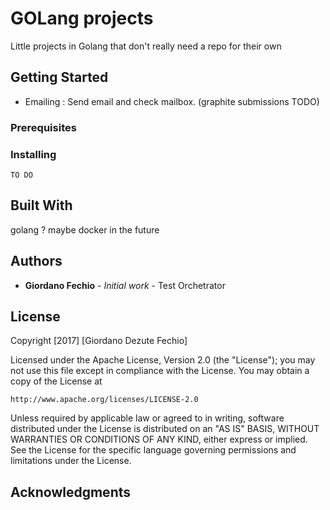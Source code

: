 # GOLang projects

Little projects in Golang that don't really need a repo for their own

## Getting Started

 - Emailing : Send email and check mailbox. (graphite submissions TODO)

### Prerequisites


### Installing

```
TO DO
```

## Built With

golang ? maybe docker in the future


## Authors

* **Giordano Fechio** - *Initial work* - Test Orchetrator

## License

Copyright [2017] [Giordano Dezute Fechio]

Licensed under the Apache License, Version 2.0 (the "License");
you may not use this file except in compliance with the License.
You may obtain a copy of the License at

    http://www.apache.org/licenses/LICENSE-2.0

Unless required by applicable law or agreed to in writing, software
distributed under the License is distributed on an "AS IS" BASIS,
WITHOUT WARRANTIES OR CONDITIONS OF ANY KIND, either express or implied.
See the License for the specific language governing permissions and
limitations under the License.

## Acknowledgments


